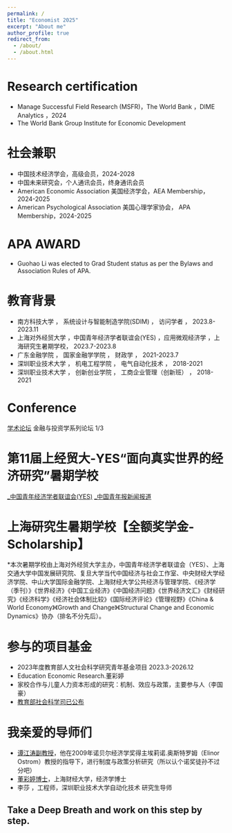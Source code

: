 ```yaml
---
permalink: /
title: "Economist 2025"
excerpt: "About me"
author_profile: true
redirect_from: 
  - /about/
  - /about.html
---
```


Research certification
======
* Manage Successful Field Research (MSFR)，The World Bank ，DIME Analytics ，2024
* The World Bank Group Institute for Economic Development

社会兼职
======
* 中国技术经济学会，高级会员，2024-2028
* 中国未来研究会，个人通讯会员，终身通讯会员
* American Economic Association 美国经济学会，AEA Membership，2024-2025
* American Psychological Association 美国心理学家协会， APA Membership，2024-2025

APA AWARD
======
* Guohao Li was elected to Grad Student status as per the Bylaws and Association Rules of APA.
  
教育背景
======
* 南方科技大学     ，    系统设计与智能制造学院(SDIM)   ， 访问学者      ，  2023.8-2023.11
* 上海对外经贸大学 ，中国青年经济学者联谊会(YES) ，应用微观经济学 ，上海研究生暑期学校， 2023.7-2023.8
* 广东金融学院       ，    国家金融学学院     ，  财政学               ，  2021-2023.7
* 深圳职业技术大学    ，    机电工程学院      ，  电气自动化技术       ，  2018-2021 
* 深圳职业技术大学    ，    创新创业学院      ，  工商企业管理（创新班） ，  2018-2021 



Conference
======
[学术论坛](https://jrx.gduf.edu.cn/info/1002/1901.htm) 金融与投资学系列论坛 1/3


第11届上经贸大-YES“面向真实世界的经济研究”暑期学校
======
[_中国青年经济学者联谊会(YES)](https://news.suibe.edu.cn/2023/0802/c12512a161407/page.htm)
[_中国青年报新闻报道](https://news.cyol.com/gb/articles/2023-08/02/content_PbBN5Vfx9J.html)


上海研究生暑期学校【全额奖学金-Scholarship】
======
*本次暑期学校由上海对外经贸大学主办，中国青年经济学者联谊会（YES）、上海交通大学中国发展研究院、复旦大学当代中国经济与社会工作室、中央财经大学经济学院、中山大学国际金融学院、上海财经大学公共经济与管理学院、《经济学（季刊）》《世界经济》《中国工业经济》《中国经济问题》《世界经济文汇》《财经研究》《经济科学》《经济社会体制比较》《国际经济评论》《管理视野》《China & World Economy》《Growth and Change》《Structural Change and Economic Dynamics》协办（排名不分先后）。

参与的项目基金
======
* 2023年度教育部人文社会科学研究青年基金项目 2023.3-2026.12
* Education Economic Research.董彩婷
* 家校合作与儿童人力资本形成的研究：机制、效应与政策，主要参与人（李国豪）
* [教育部社会科学司已公布](http://www.moe.gov.cn/s78/A13/tongzhi/202310/t20231019_1086367.html)


我亲爱的导师们
======
* [谭江涛副教授](https://baike.baidu.com/item/%E8%B0%AD%E6%B1%9F%E6%B6%9B/15820658?fr=aladdin)，他在2009年诺贝尔经济学奖得主埃莉诺.奥斯特罗姆（Elinor Ostrom）教授的指导下，进行制度与政策分析研究（所以认个诺奖徒孙不过分吧）
* [董彩婷博士](https://jrx.gduf.edu.cn/info/1036/1809.htm)，上海财经大学，经济学博士
* 李莎 ，工程师，深圳职业技术大学自动化技术 研究生导师



Take a Deep Breath and work on this step by step.
-----


